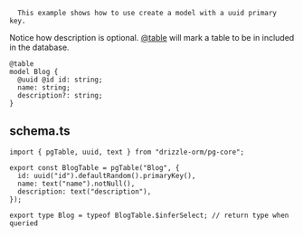 

      This example shows how to use create a model with a uuid primary key.
Notice how description is optional. [@table](/docs/drizzle/api/decorators#@Drizzle.table) will mark
a table to be in included in the database.

```tsp
@table
model Blog {
  @uuid @id id: string;
  name: string;
  description?: string;
}

```

## schema.ts
```tsx
import { pgTable, uuid, text } from "drizzle-orm/pg-core";

export const BlogTable = pgTable("Blog", {
  id: uuid("id").defaultRandom().primaryKey(),
  name: text("name").notNull(),
  description: text("description"),
});

export type Blog = typeof BlogTable.$inferSelect; // return type when queried
```
         
